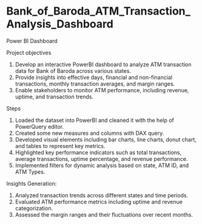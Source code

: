 # Bank_of_Baroda_ATM_Transaction_Analysis_Dashboard
Power BI Dashboard

Project objectives
1. Develop an interactive PowerBI dashboard to analyze ATM transaction data for Bank of Baroda across various states.
2. Provide insights into effective days, financial and non-financial transactions, monthly transaction averages, and margin ranges.
3. Enable stakeholders to monitor ATM performance, including revenue, uptime, and transaction trends.

Steps
1. Loaded the dataset into PowerBI and cleaned it with the help of PowerQuery editor.
2. Created some new measures and columns with DAX query.
3. Developed visual elements including bar charts, line charts, donut chart, and tables to represent key metrics.
4. Highlighted key performance indicators such as total transactions, average transactions, uptime percentage, and revenue performance.
5. Implemented filters for dynamic analysis based on state, ATM ID, and ATM Types.

Insights Generation:
1. Analyzed transaction trends across different states and time periods.
2. Evaluated ATM performance metrics including uptime and revenue categorization.
3. Assessed the margin ranges and their fluctuations over recent months.

